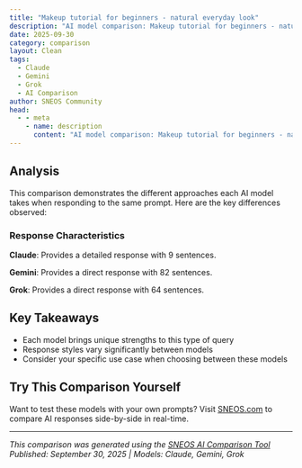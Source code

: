 ```yaml
---
title: "Makeup tutorial for beginners - natural everyday look"
description: "AI model comparison: Makeup tutorial for beginners - natural everyday look..."
date: 2025-09-30
category: comparison
layout: Clean
tags:
  - Claude
  - Gemini
  - Grok
  - AI Comparison
author: SNEOS Community
head:
  - - meta
    - name: description
      content: "AI model comparison: Makeup tutorial for beginners - natural everyday look..."
---
```


<ChatComparison
  title="Makeup tutorial for beginners - natural everyday look"
  prompt="Makeup tutorial for beginners - natural everyday look"
  :responses='{"Claude": "# Natural Everyday Makeup Tutorial for Beginners\n\n## Prep Your Canvas\n**1. Cleanse \u0026 Moisturize**\n- Start with clean, moisturized skin\n- Apply a lightweight moisturizer and let it absorb (2-3 minutes)\n- Use primer if you have one (helps makeup last longer)\n\n## Base Makeup\n**2. Foundation/Tinted Moisturizer**\n- Choose a shade that matches your neck\n- Apply with fingers, brush, or beauty sponge\n- Start with thin layers - you can always build up\n- Blend well, especially around hairline and jawline\n\n**3. Concealer (Optional)**\n- Use only where needed: under eyes, blemishes, redness\n- Choose a shade slightly lighter than your skin tone for under eyes\n- Gently pat and blend with finger or brush\n\n## Add Warmth \u0026 Definition\n**4. Blush**\n- Smile and apply to the \u0022apples\u0022 of your cheeks\n- Use a fluffy brush and tap off excess\n- Build color gradually - start light!\n\n**5. Eyebrows**\n- Brush brows upward with a spoolie\n- Fill in sparse areas with light strokes using brow pencil/powder\n- Keep it natural - follow your natural brow shape\n\n## Simple Eye Look\n**6. Eyes**\n- Apply neutral eyeshadow close to your skin tone across the lid\n- Add thin line of brown eyeliner close to upper lashes (optional)\n- Finish with one coat of brown or black mascara\n\n## Final Touches\n**7. Lips**\n- Apply lip balm first\n- Use a tinted lip balm, lip gloss, or nude lipstick\n- Choose something close to your natural lip color\n\n## Beginner Tips\n- **Less is more** - start light and build up\n- **Blend everything** well for a natural finish\n- **Practice makes perfect** - don\u0027t expect perfection immediately\n- **Good lighting** is essential - use natural light when possible\n- **Clean your brushes** regularly for better application\n\n## Essential Beginner Products\n- Tinted moisturizer or light foundation\n- Concealer\n- Cream or powder blush\n- Brow pencil\n- Neutral eyeshadow palette\n- Mascara\n- Tinted lip balm\n\nThis look should take 5-10 minutes once you\u0027re comfortable with the routine!", "Gemini": "Okay, let\u0027s create a beautiful, natural everyday makeup look! This tutorial focuses on enhancing your natural features without looking overly made-up. We\u0027ll break it down step-by-step.\n\n**What You\u0027ll Need:**\n\n* **Skincare:**\n * Cleanser\n * Moisturizer\n * Sunscreen (Important, even on cloudy days!)\n * Optional: Lip Balm\n\n* **Makeup:**\n * Primer (Optional, but helpful for longevity)\n * Lightweight Foundation, BB Cream, or Tinted Moisturizer (Choose one that matches your skin tone)\n * Concealer (A shade lighter than your skin tone)\n * Loose Powder or Pressed Powder (Translucent or tinted to match your skin)\n * Eyebrow Pencil, Powder, or Gel (Choose a shade that matches your eyebrows)\n * Neutral Eyeshadow (Matte brown, taupe, or cream colors)\n * Mascara (Black or brown)\n * Blush (Peach, pink, or berry tone)\n * Lip Color (Lipstick, lip tint, or tinted lip balm in a natural shade)\n\n* **Tools:**\n * Makeup Sponge (like a Beauty Blender) or Foundation Brush\n * Concealer Brush (small, fluffy)\n * Powder Brush (large, fluffy)\n * Eyebrow Brush or Spoolie\n * Eyeshadow Brush (medium, blending brush)\n * Blush Brush (angled)\n\n**Step-by-Step Tutorial:**\n\n**1. Skincare Preparation (Crucial for a Flawless Base):**\n\n* **Cleanse:** Wash your face with a gentle cleanser to remove any dirt, oil, and impurities.\n* **Moisturize:** Apply a lightweight moisturizer to hydrate your skin. Let it absorb for a few minutes before applying makeup.\n* **Sunscreen:** Apply a broad-spectrum sunscreen (SPF 30 or higher) to protect your skin from sun damage. This is the most important step!\n* **Lip Balm:** Apply lip balm to keep your lips hydrated and prevent cracking.\n\n**2. Primer (Optional, but Recommended):**\n\n* If you have oily skin or want your makeup to last longer, apply a thin layer of primer all over your face. Focus on areas where you tend to get oily (T-zone).\n\n**3. Base: Foundation/BB Cream/Tinted Moisturizer:**\n\n* **Choose your base:** Select the product that provides the coverage you desire. For a natural look, less is more.\n * **Foundation:** Provides the most coverage.\n * **BB Cream:** Lighter coverage with added skincare benefits.\n * **Tinted Moisturizer:** Very sheer coverage, mainly evens out skin tone.\n* **Application:**\n * **Dot:** Place small dots of the product on your forehead, cheeks, nose, and chin.\n * **Blend:** Use a damp makeup sponge or foundation brush to blend the product outwards, starting from the center of your face. Blend well into your hairline and jawline to avoid harsh lines.\n * **Layer:** If you need more coverage, apply a second very thin layer only where necessary.\n\n**4. Concealer:**\n\n* **Purpose:** Use concealer to brighten the under-eye area and cover any blemishes or redness.\n* **Application:**\n * **Under Eyes:** Apply concealer in an inverted triangle shape under your eyes, blending down towards your cheeks. This helps to brighten the area and conceal dark circles.\n * **Blemishes:** Dab concealer directly onto any blemishes or red spots.\n* **Blending:** Use a small concealer brush or your finger to gently tap and blend the concealer into your skin. Avoid rubbing, as this can irritate the area.\n\n**5. Powder:**\n\n* **Purpose:** Set your base and concealer to prevent creasing and keep your makeup in place.\n* **Application:**\n * **Dip:** Dip a large, fluffy powder brush into your powder.\n * **Tap Off:** Tap off the excess powder to avoid a cakey look.\n * **Apply:** Gently press or roll the brush over your face, focusing on areas that tend to get oily (T-zone, under eyes).\n * **Less is More:** Use a light hand to avoid looking powdery.\n\n**6. Eyebrows:**\n\n* **Purpose:** Frame your face with well-defined eyebrows.\n* **Choose Your Product:** Select your preferred product depending on how much definition you want. Pencils are great for filling in sparse areas. Powders offer a softer effect. Gels provide hold and definition.\n* **Application:**\n * **Brush:** Use a spoolie brush to brush your eyebrow hairs upwards and outwards.\n * **Fill In:** Use your eyebrow pencil, powder, or gel to fill in any sparse areas, following the natural shape of your eyebrows. Start at the arch and work towards the tail.\n * **Blend:** Use the spoolie brush again to blend the product and soften any harsh lines. The front of the brow should be softer.\n\n**7. Eyeshadow:**\n\n* **Purpose:** Add a touch of definition to your eyes.\n* **Choose a Neutral Shade:** Opt for a matte brown, taupe, or cream eyeshadow.\n* **Application:**\n * **Apply:** Use a blending brush to apply the eyeshadow all over your eyelid, from your lash line to your crease.\n * **Blend:** Blend the edges of the eyeshadow to create a seamless transition.\n * **Optional: Crease:** For a little more definition, you can take a slightly darker shade of brown and apply it to the crease of your eye. Blend well!\n\n**8. Mascara:**\n\n* **Purpose:** Make your lashes look longer and fuller.\n* **Application:**\n * **Curl:** Use an eyelash curler to curl your lashes (optional, but recommended).\n * **Apply:** Starting at the base of your lashes, wiggle the mascara wand back and forth as you move upwards. This will help to coat each lash evenly.\n * **Lower Lashes:** Apply a light coat of mascara to your lower lashes.\n * **Avoid Clumps:** Wipe off any excess mascara from the wand before applying to avoid clumps.\n\n**9. Blush:**\n\n* **Purpose:** Add a healthy flush of color to your cheeks.\n* **Choose a Natural Shade:** Opt for a peach, pink, or berry tone.\n* **Application:**\n * **Smile:** Smile to find the apples of your cheeks.\n * **Apply:** Use an angled blush brush to apply the blush to the apples of your cheeks, blending upwards towards your temples.\n * **Blend:** Blend the blush well to avoid harsh lines.\n\n**10. Lips:**\n\n* **Purpose:** Add a touch of color and hydration to your lips.\n* **Choose a Natural Shade:** Opt for a lipstick, lip tint, or tinted lip balm in a nude, pink, or berry shade.\n* **Application:**\n * **Apply:** Apply your chosen lip product to your lips.\n * **Blot (Optional):** If you want a more subtle look, blot your lips with a tissue after applying your lip product.\n\n**Tips for a Natural Look:**\n\n* **Less is more:** Start with a small amount of product and build up as needed.\n* **Blend, blend, blend:** Thorough blending is key to a natural look.\n* **Choose the right shades:** Select products that complement your skin tone and hair color.\n* **Use light textures:** Cream and liquid products tend to look more natural than powder products.\n* **Focus on enhancing your natural features:** The goal is to look like yourself, but a little more polished.\n* **Don\u0027t be afraid to experiment:** Try different products and techniques to find what works best for you.\n\n**Practice makes perfect! Don\u0027t get discouraged if you don\u0027t get it right away. Keep practicing, and you\u0027ll be a pro in no time!**\n", "Grok": "Creating a natural everyday makeup look is perfect for beginners because it\u2019s subtle, easy to achieve, and enhances your features without being overpowering. This step-by-step tutorial will guide you through the process using basic products and techniques. Let\u2019s get started!\n\n---\n\n### What You\u2019ll Need:\n- Cleanser and moisturizer (for skincare prep)\n- Primer (optional, for smoother application)\n- Lightweight foundation or BB cream\n- Concealer\n- Setting powder (optional)\n- Neutral eyeshadow palette (beige, taupe, or light brown shades)\n- Mascara\n- Eyebrow pencil or powder\n- Blush (peach or soft pink)\n- Lip balm or nude/pink lipstick\n- Makeup brushes or sponge\n- Setting spray (optional)\n\n---\n\n### Step 1: Skincare Prep\n1. **Cleanse**: Start with a clean face by washing with a gentle cleanser to remove dirt or oil.\n2. **Moisturize**: Apply a lightweight moisturizer to hydrate your skin. If you\u2019re using sunscreen (highly recommended), apply it after moisturizing.\n3. **Primer (Optional)**: If you have large pores or want your makeup to last longer, apply a small amount of primer and blend it evenly across your face.\n\n**Why it\u2019s important**: Prepping your skin creates a smooth base for makeup and prevents it from looking patchy.\n\n---\n\n### Step 2: Even Out Skin Tone\n1. **Foundation or BB Cream**: Use a lightweight foundation or BB cream that matches your skin tone. Dab small dots on your forehead, cheeks, nose, and chin, then blend it out with a damp makeup sponge or your fingers for a natural finish.\n - Tip: Less is more! Start with a small amount and build coverage only where needed.\n2. **Concealer**: Apply concealer under your eyes to cover dark circles and on any blemishes or redness. Blend it with a sponge or fingertip by patting gently.\n3. **Setting Powder (Optional)**: If your skin is oily or you want your base to last longer, lightly dust a translucent setting powder on your T-zone (forehead, nose, chin) with a fluffy brush.\n\n**Why it\u2019s important**: This creates a fresh, even complexion without looking heavy.\n\n---\n\n### Step 3: Define Your Eyebrows\n1. Use an eyebrow pencil or powder that matches your natural brow color.\n2. Fill in sparse areas with small, hair-like strokes, following the natural shape of your brows.\n3. Brush your brows with a spoolie (or a clean mascara wand) to blend the product for a soft look.\n\n**Why it\u2019s important**: Well-groomed brows frame your face and complete the natural look.\n\n---\n\n### Step 4: Enhance Your Eyes\n1. **Eyeshadow**: Choose a neutral shade (like beige or light brown) from a palette. Apply it across your eyelids with a fluffy eyeshadow brush for a subtle wash of color. If desired, use a slightly darker shade in the crease for a hint of definition.\n2. **Mascara**: Apply 1-2 coats of mascara to your upper lashes to open up your eyes. Wiggle the wand at the base of your lashes and pull upward for a natural curl.\n - Optional: Curl your lashes with an eyelash curler before applying mascara for extra lift.\n\n**Why it\u2019s important**: This adds a touch of dimension to your eyes without looking overdone.\n\n---\n\n### Step 5: Add a Flush of Color\n1. **Blush**: Smile and apply a peach or soft pink blush to the apples of your cheeks using a fluffy blush brush. Blend upward toward your cheekbones for a natural glow.\n - Tip: Start with a small amount and build up if needed. You want a subtle flush, not clown cheeks!\n\n**Why it\u2019s important**: Blush gives your face a healthy, fresh appearance.\n\n---\n\n### Step 6: Finish with Lips\n1. Apply a hydrating lip balm to keep your lips soft.\n2. Add a nude or soft pink lipstick or lip gloss for a natural sheen. Choose a shade close to your natural lip color for an effortless look.\n\n**Why it\u2019s important**: This ties the look together without drawing too much attention.\n\n---\n\n### Step 7: Set Your Makeup (Optional)\n- If you want your makeup to last all day, lightly mist your face with a setting spray. Hold the bottle 8-10 inches away and spray evenly.\n\n**Why it\u2019s important**: Setting spray helps lock everything in place, especially if you have oily skin or live in a humid area.\n\n---\n\n### Tips for Beginners\n- **Practice Makes Perfect**: Don\u2019t worry if it doesn\u2019t look flawless the first time. Makeup takes practice!\n- **Blend, Blend, Blend**: Harsh lines can make makeup look unnatural, so always blend foundation, concealer, and blush well.\n- **Start Light**: Use minimal product at first. You can always add more if needed.\n- **Match Your Skin Tone**: Test foundation or BB cream on your jawline to ensure it matches your face and neck.\n- **Tools**: If you don\u2019t have brushes, your clean fingers work great for blending foundation, concealer, and cream products.\n\n---\n\n### Final Look\nThis natural everyday makeup look should take about 10-15 minutes once you get the hang of it. It\u2019s perfect for school, work, or casual outings, as it enhances your features while looking effortless. You\u2019ll have a fresh, glowing complexion with defined eyes and a soft pop of color on your cheeks and lips.\n\nIf you have specific skin concerns (like acne or dryness) or want product recommendations for your skin type, let me know, and I can tailor the advice further! \uD83D\uDE0A"}' 
  published-date="22:46"
/>

## Analysis

This comparison demonstrates the different approaches each AI model takes when responding to the same prompt. Here are the key differences observed:

### Response Characteristics

**Claude**: Provides a detailed response with 9 sentences. 

**Gemini**: Provides a direct response with 82 sentences. 

**Grok**: Provides a direct response with 64 sentences. 

## Key Takeaways

- Each model brings unique strengths to this type of query
- Response styles vary significantly between models
- Consider your specific use case when choosing between these models

## Try This Comparison Yourself

Want to test these models with your own prompts? Visit [SNEOS.com](https://sneos.com) to compare AI responses side-by-side in real-time.

---

*This comparison was generated using the [SNEOS AI Comparison Tool](https://sneos.com)*
*Published: September 30, 2025 | Models: Claude, Gemini, Grok*
